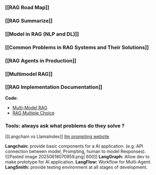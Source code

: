 ### [[RAG Road Map]]
### [[RAG Summarize]]
### [[Model in RAG (NLP and DL)]]

### [[Common Problems in RAG Systems and Their Solutions]]

### [[RAG Agents in Production]]

### [[Multimodel RAG]]

### [[RAG Implementation Documentation]]

**Code:**
+ [Multi-Model RAG](https://colab.research.google.com/gist/alejandro-ao/47db0b8b9d00b10a96ab42dd59d90b86/langchain-multimodal.ipynb#scrollTo=91106e31)
+ [RAG Multiple Choice](https://colab.research.google.com/drive/1KtWMSZP_sEifMIJ63eBYk3aWqgNyvN30#scrollTo=sDF9UemkiM9t)

### Tools: always ask what problems do they solve ? 
[[Langchain vs LlamaIndex]]
[llm prompting website](https://learnprompting.org/docs/basic_applications/mc_tutorial)

**Langchain:** provide basic components for a AI application. (e.g. API connection between model, Prompting, human to model Responses).  
![[Pasted image 20250618070959.png| 600]]
**LangGraph:** Allow dev to make prototype for AI application.
**LangFlow:** Workflow for Multi-Agent.
**LangSmith:** provide testing environment at all stages of development.





